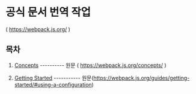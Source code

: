 

# 공식 문서 번역 작업 

( https://webpack.js.org/ )



## 목차

1. [Concepts](https://github.com/judaihyun/webpack-study/docs/concepts/Core%20Concepts.md) ---------- 원문 ( https://webpack.js.org/concepts/ ) 

2. [Getting Started](https://github.com/judaihyun/webpack-study/docs/getting%20started/Getting%20Started.md) ----------- 원문(https://webpack.js.org/guides/getting-started/#using-a-configuration)

